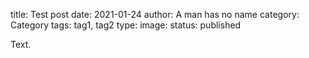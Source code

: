 title: Test post
date: 2021-01-24
author: A man has no name
category: Category
tags: tag1, tag2
type:
image:
status: published

Text.
